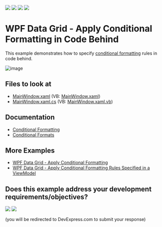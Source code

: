 <!-- default badges list -->
![](https://img.shields.io/endpoint?url=https://codecentral.devexpress.com/api/v1/VersionRange/128648200/22.2.2%2B)
[![](https://img.shields.io/badge/Open_in_DevExpress_Support_Center-FF7200?style=flat-square&logo=DevExpress&logoColor=white)](https://supportcenter.devexpress.com/ticket/details/T281415)
[![](https://img.shields.io/badge/📖_How_to_use_DevExpress_Examples-e9f6fc?style=flat-square)](https://docs.devexpress.com/GeneralInformation/403183)
[![](https://img.shields.io/badge/💬_Leave_Feedback-feecdd?style=flat-square)](#does-this-example-address-your-development-requirementsobjectives)
<!-- default badges end -->
# WPF Data Grid - Apply Conditional Formatting in Code Behind

This example demonstrates how to specify [conditional formatting](https://docs.devexpress.com/WPF/17130/controls-and-libraries/data-grid/conditional-formatting) rules in code behind.

![image](https://user-images.githubusercontent.com/65009440/171875072-3a66fd25-2cbd-40e6-a4d3-186e0cd0b0fa.png)

<!-- default file list -->
## Files to look at

* [MainWindow.xaml](./CS/ConditionalFormatting/MainWindow.xaml) (VB: [MainWindow.xaml](./VB/ConditionalFormatting/MainWindow.xaml))
* [MainWindow.xaml.cs](./CS/ConditionalFormatting/MainWindow.xaml.cs) (VB: [MainWindow.xaml.vb](./VB/ConditionalFormatting/MainWindow.xaml.vb))

<!-- default file list end -->

## Documentation

* [Conditional Formatting](https://docs.devexpress.com/WPF/17130/controls-and-libraries/data-grid/conditional-formatting)
* [Conditional Formats](https://docs.devexpress.com/WPF/114012/controls-and-libraries/data-grid/conditional-formatting/conditional-formats)

## More Examples

* [WPF Data Grid - Apply Conditional Formatting](https://github.com/DevExpress-Examples/how-to-apply-conditional-formatting-t135593)
* [WPF Data Grid - Apply Conditional Formatting Rules Specified in a ViewModel](https://github.com/DevExpress-Examples/wpf-mvvm-how-to-bind-the-gridcontrol-to-conditional-formatting-rules-specified-in-viewmodel)
<!-- feedback -->
## Does this example address your development requirements/objectives?

[<img src="https://www.devexpress.com/support/examples/i/yes-button.svg"/>](https://www.devexpress.com/support/examples/survey.xml?utm_source=github&utm_campaign=how-to-apply-conditional-formatting-in-code-behind-t281415&~~~was_helpful=yes) [<img src="https://www.devexpress.com/support/examples/i/no-button.svg"/>](https://www.devexpress.com/support/examples/survey.xml?utm_source=github&utm_campaign=how-to-apply-conditional-formatting-in-code-behind-t281415&~~~was_helpful=no)

(you will be redirected to DevExpress.com to submit your response)
<!-- feedback end -->
